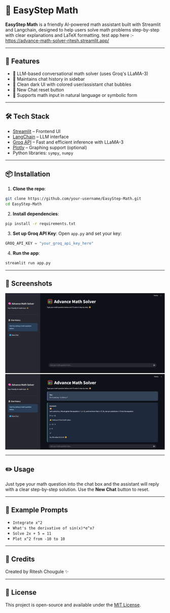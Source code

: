 # 📘 EasyStep Math

**EasyStep Math** is a friendly AI-powered math assistant built with Streamlit and Langchain, designed to help users solve math problems step-by-step with clear explanations and LaTeX formatting.
test app here :- https://advance-math-solver-ritesh.streamlit.app/

---

## 🚀 Features
- 🧠 LLM-based conversational math solver (uses Groq's LLaMA-3)
- 🧾 Maintains chat history in sidebar
- 💬 Clean dark UI with colored user/assistant chat bubbles
- 🔄 New Chat reset button
- 📐 Supports math input in natural language or symbolic form

---

## 🛠️ Tech Stack
- [Streamlit](https://streamlit.io/) – Frontend UI
- [LangChain](https://www.langchain.com/) – LLM interface
- [Groq API](https://console.groq.com/) – Fast and efficient inference with LLaMA-3
- [Plotly](https://plotly.com/python/) – Graphing support (optional)
- Python libraries: `sympy`, `numpy`

---

## 📦 Installation

1. **Clone the repo**:
```bash
git clone https://github.com/your-username/EasyStep-Math.git
cd EasyStep-Math
```

2. **Install dependencies**:
```bash
pip install -r requirements.txt
```

3. **Set up Groq API Key**:
Open `app.py` and set your key:
```python
GROQ_API_KEY = "your_groq_api_key_here"
```

4. **Run the app**:
```bash
streamlit run app.py
```

---

## 📸 Screenshots
![Advance Math Solver](./Adv-math-demo1.png)
![Advance Math Solver](./Adv-math-demo2.png)

---

## ✏️ Usage
Just type your math question into the chat box and the assistant will reply with a clear step-by-step solution. Use the **New Chat** button to reset.

---

## 🧠 Example Prompts
- `Integrate x^2`
- `What's the derivative of sin(x)*e^x?`
- `Solve 2x + 5 = 11`
- `Plot x^2 from -10 to 10`

---

## 🙌 Credits
Created by Ritesh Chougule ✨

---

## 📄 License
This project is open-source and available under the [MIT License](LICENSE).

